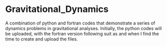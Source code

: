 # Gravitational_Dynamics
A combination of python and fortran codes that demonstrate a series of dynamics problems in gravitational analyses. 
Initially, the python codes will be uploaded, with the fortran version following suit as and when I find the time to create and upload the files.
